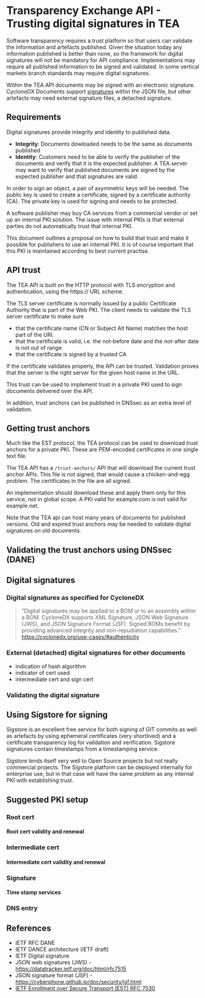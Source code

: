 # Transparency Exchange API - Trusting digital signatures in TEA

Software transparency requires a trust platform so that users
can validate the information and artefacts published. Given
the situation today any information published is better than
none, so the framework for digital signatures will not
be mandatory for API compliance. Implementations may
require all published information to be signed and
validated. In some vertical markets branch standards may require
digital signatures.

Within the TEA API documents may be signed with an electronic
signature. CycloneDX Documents support [signatures](https://cyclonedx.org/use-cases/#authenticity) within
the JSON file, but other artefacts may need external
signature files, a detached signature.

## Requirements

Digital signatures provide integrity and identity to published data.

- __Integrity__: Documents dowloaded needs to be the same
  as documents published
- __Identity__: Customers need to be able to verify the
  publisher of the documents and verify that it is
  the expected publisher.
  A TEA server may want to verify that published
  documents are signed by the expected publisher
  and that signatures are valid.

In order to sign an object, a pair of asymmetric keys will be
needed. The public key is used to create a certificate, signed
by a certificate authority (CA). The private key is used for
signing and needs to be protected.

A software publisher may buy CA services from a commercial vendor
or set up an internal PKI solution. The issue with internal PKIs is that
external parties do not automatically trust that internal PKI.

This document outlines a proposal on how to build that trust and
make it possible for publishers to use an internal PKI. It is
of course important that this PKI is maintained according to
best current practise.

## API trust

The TEA API is built on the HTTP protocol with TLS encryption
and authentication, using the https:// URL scheme.

The TLS server certificate is normally issued by a public Certificate
Authority that is part of the Web PKI. The client needs to validate
the TLS server certificate to make sure

- that the certificate name (CN or Subject Alt Name) matches the
  host part of the URI.
- that the certificate is valid, i.e. the not-before date and the
  not-after date is not out of range
- that the certificate is signed by a trusted CA

If the certificate validates properly, the API can be trusted.
Validation proves that the server is the right server for the
given host name in the URL. 

This trust can be used to implement trust in a private PKI
used to sign documents delivered over the API. 

In addition, trust anchors can be
published in DNSsec as an extra level of validation.

## Getting trust anchors

Much like the EST protocol, the TEA protocol can be used
to download trust anchors for a private PKI. These are
PEM-encoded certificates in one single text file.

The TEA API has a `/trust-anchors/` API that will download
the current trust anchor APIs. This file is not signed,
that would cause a chicken-and-egg problem. The certificates
in the file are all signed.

An implementation should download these and apply them only
for this service, not in global scope. A PKI valid for example.com
is not valid for example.net.

Note that the TEA api can host many years of documents for
published versions. Old and expired trust anchors may be needed
to validate digital signatures on old documents.

## Validating the trust anchors using DNSsec (DANE)

## Digital signatures

### Digital signatures as specified for CycloneDX

> "Digital signatures may be applied to a BOM or to an assembly within a BOM.
> CycloneDX supports XML Signature, JSON Web Signature (JWS), and JSON Signature Format (JSF).
> Signed BOMs benefit by providing advanced integrity and non-repudiation capabilities."
<https://cyclonedx.org/use-cases/#authenticity>

### External (detached) digital signatures for other documents

- indication of hash algorithm
- indicator of cert used
- intermediate cert and sign cert

### Validating the digital signature

## Using Sigstore for signing

Sigstore is an excellent free service for both signing of GIT commits as well
as artefacts by using ephemeral certificates (very shortlived) and a
certificate transparency log for validation and verification.
Sigstore signatures contain timestamps from a timestamping service.

Sigstore lends itself very well to Open Source projects but not really
commercial projects. The Sigstore platform can be deployed internally
for enterprise use, but in that case will have the same problem as any
internal PKI with establishing trust.

## Suggested PKI setup

### Root cert

#### Root cert validity and renewal

### Intermediate cert

#### Intermediate cert validity and renewal

### Signature

#### Time stamp services

### DNS entry

## References

- IETF RFC DANE
- IETF DANCE architecture (IETF draft)
- IETF Digital signature
- JSON web signatures (JWS) - <https://datatracker.ietf.org/doc/html/rfc7515>
- JSON signature format (JSF) - <https://cyberphone.github.io/doc/security/jsf.html>
- [IETF Enrollment over Secure Transport (EST) RFC 7030](https://www.rfc-editor.org/rfc/rfc7030)
